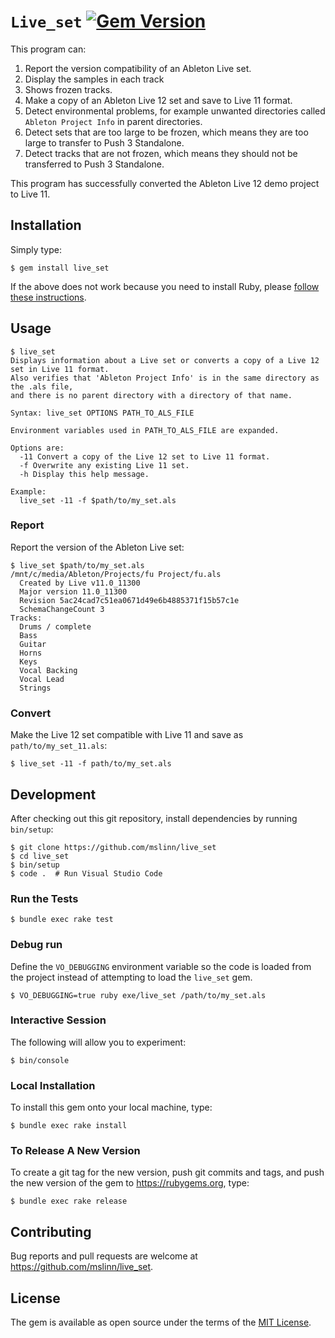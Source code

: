 # `Live_set` [![Gem Version](https://badge.fury.io/rb/live_set.svg)](https://badge.fury.io/rb/live_set)

This program can:

1. Report the version compatibility of an Ableton Live set.
2. Display the samples in each track
3. Shows frozen tracks.
4. Make a copy of an Ableton Live 12 set and save to Live 11 format.
5. Detect environmental problems, for example unwanted directories called `Ableton Project Info` in parent directories.
6. Detect sets that are too large to be frozen, which means they are too large to transfer to Push 3 Standalone.
7. Detect tracks that are not frozen, which means they should not be transferred to Push 3 Standalone.

This program has successfully converted the Ableton Live 12 demo project to Live 11.


## Installation

Simply type:

```shell
$ gem install live_set
```

If the above does not work because you need to install Ruby, please
[follow these instructions](https://www.mslinn.com/ruby/1000-ruby-setup.html).


## Usage

```text
$ live_set
Displays information about a Live set or converts a copy of a Live 12 set in Live 11 format.
Also verifies that 'Ableton Project Info' is in the same directory as the .als file,
and there is no parent directory with a directory of that name.

Syntax: live_set OPTIONS PATH_TO_ALS_FILE

Environment variables used in PATH_TO_ALS_FILE are expanded.

Options are:
  -11 Convert a copy of the Live 12 set to Live 11 format.
  -f Overwrite any existing Live 11 set.
  -h Display this help message.

Example:
  live_set -11 -f $path/to/my_set.als
```

### Report

Report the version of the Ableton Live set:

```text
$ live_set $path/to/my_set.als
/mnt/c/media/Ableton/Projects/fu Project/fu.als
  Created by Live v11.0_11300
  Major version 11.0_11300
  Revision 5ac24cad7c51ea0671d49e6b4885371f15b57c1e
  SchemaChangeCount 3
Tracks:
  Drums / complete
  Bass
  Guitar
  Horns
  Keys
  Vocal Backing
  Vocal Lead
  Strings
```


### Convert

Make the Live 12 set compatible with Live 11 and save as `path/to/my_set_11.als`:

```shell
$ live_set -11 -f path/to/my_set.als
```


## Development

After checking out this git repository, install dependencies by running `bin/setup`:

```text
$ git clone https://github.com/mslinn/live_set
$ cd live_set
$ bin/setup
$ code .  # Run Visual Studio Code
```


### Run the Tests

```text
$ bundle exec rake test
```


### Debug run

Define the `VO_DEBUGGING` environment variable so the code is loaded from the project
instead of attempting to load the `live_set` gem.

```shell
$ VO_DEBUGGING=true ruby exe/live_set /path/to/my_set.als
```

### Interactive Session

The following will allow you to experiment:

```shell
$ bin/console
```


### Local Installation

To install this gem onto your local machine, type:

```text
$ bundle exec rake install
```


### To Release A New Version

To create a git tag for the new version, push git commits and tags,
and push the new version of the gem to https://rubygems.org, type:

```shell
$ bundle exec rake release
```


## Contributing

Bug reports and pull requests are welcome at https://github.com/mslinn/live_set.


## License

The gem is available as open source under the terms of the [MIT License](https://opensource.org/licenses/MIT).
